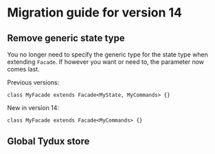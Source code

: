 
# Migration guide for version 14

## Remove generic state type

You no longer need to specify the generic type for the state type when extending `Facade`. If however you want or need to, the parameter now comes last.


Previous versions:

```
class MyFacade extends Facade<MyState, MyCommands> {}
```

New in version 14:

```
class MyFacade extends Facade<MyCommands> {}
```

## Global Tydux store




